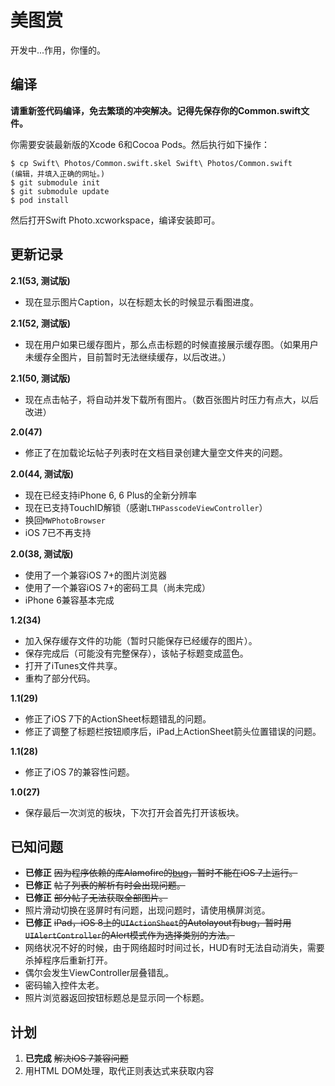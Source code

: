 美图赏
=====

开发中...作用，你懂的。

编译
----

**请重新签代码编译，免去繁琐的冲突解决。记得先保存你的Common.swift文件。**

你需要安装最新版的Xcode 6和Cocoa Pods。然后执行如下操作：

```
$ cp Swift\ Photos/Common.swift.skel Swift\ Photos/Common.swift
(编辑，并填入正确的网址。)
$ git submodule init
$ git submodule update
$ pod install
```

然后打开Swift Photo.xcworkspace，编译安装即可。

更新记录
-------

**2.1(53, 测试版)**

- 现在显示图片Caption，以在标题太长的时候显示看图进度。

**2.1(52, 测试版)**

- 现在用户如果已缓存图片，那么点击标题的时候直接展示缓存图。（如果用户未缓存全图片，目前暂时无法继续缓存，以后改进。）

**2.1(50, 测试版)**

- 现在点击帖子，将自动并发下载所有图片。（数百张图片时压力有点大，以后改进）

**2.0(47)**

- 修正了在加载论坛帖子列表时在文档目录创建大量空文件夹的问题。

**2.0(44, 测试版)**

- 现在已经支持iPhone 6, 6 Plus的全新分辨率
- 现在已支持TouchID解锁（感谢`LTHPasscodeViewController`）
- 换回`MWPhotoBrowser`
- iOS 7已不再支持

**2.0(38, 测试版)**

- 使用了一个兼容iOS 7+的图片浏览器
- 使用了一个兼容iOS 7+的密码工具（尚未完成）
- iPhone 6兼容基本完成

**1.2(34)**

- 加入保存缓存文件的功能（暂时只能保存已经缓存的图片）。
- 保存完成后（可能没有完整保存），该帖子标题变成蓝色。
- 打开了iTunes文件共享。
- 重构了部分代码。

**1.1(29)**

- 修正了iOS 7下的ActionSheet标题错乱的问题。
- 修正了调整了标题栏按钮顺序后，iPad上ActionSheet箭头位置错误的问题。

**1.1(28)**

- 修正了iOS 7的兼容性问题。

**1.0(27)**

- 保存最后一次浏览的板块，下次打开会首先打开该板块。

已知问题
--------

- **已修正** <del>因为程序依赖的库Alamofire的[bug](https://github.com/Alamofire/Alamofire/issues/17)，暂时不能在iOS 7上运行。</del>
- **已修正** <del>帖子列表的解析有时会出现问题。</del>
- **已修正** <del>部分帖子无法获取全部图片。</del>
- 照片滑动切换在竖屏时有问题，出现问题时，请使用横屏浏览。
- **已修正** <del>iPad，iOS 8上的`UIActionSheet`的Autolayout有bug，暂时用`UIAlertController`的Alert模式作为选择类别的方法。</del>
- 网络状况不好的时候，由于网络超时时间过长，HUD有时无法自动消失，需要杀掉程序后重新打开。
- 偶尔会发生ViewController层叠错乱。
- 密码输入控件太老。
- 照片浏览器返回按钮标题总是显示同一个标题。

计划
----

1. **已完成** <del>解决iOS 7兼容问题</del>
2. 用HTML DOM处理，取代正则表达式来获取内容
